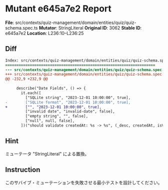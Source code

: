 # Mutant e645a7e2 Report

**File**: src/contexts/quiz-management/domain/entities/quiz/quiz-schema.spec.ts
**Mutator**: StringLiteral
**Original ID**: 3062
**Stable ID**: e645a7e2
**Location**: L236:10–L236:25

## Diff

```diff
Index: src/contexts/quiz-management/domain/entities/quiz/quiz-schema.spec.ts
===================================================================
--- src/contexts/quiz-management/domain/entities/quiz/quiz-schema.spec.ts	original
+++ src/contexts/quiz-management/domain/entities/quiz/quiz-schema.spec.ts	mutated #3062
@@ -232,9 +232,9 @@
 
     describe("Date Fields", () => {
       it.each([
         ["SQLite string", "2023-12-01 10:00:00", true],
-        ["SQLite format", "2023-12-01 10:00:00", true],
+        ["", "2023-12-01 10:00:00", true],
         ["invalid date", "invalid-date", false],
         ["empty string", "", false],
         ["null", null, false],
       ])("should validate createdAt: %s -> %s", (_desc, createdAt, isValid) => {
```

## Hint

ミューテータ "StringLiteral" による置換。

## Instruction

このサバイブ・ミューテーションを失敗させる最小テストを設計してください。
